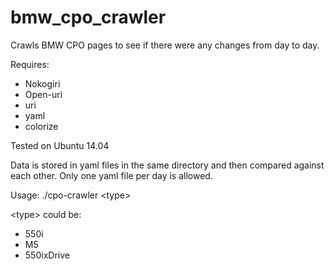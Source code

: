 # bmw_cpo_crawler
Crawls BMW CPO pages to see if there were any changes from day to day.

Requires:
- Nokogiri
- Open-uri
- uri
- yaml
- colorize
 
Tested on Ubuntu 14.04

Data is stored in yaml files in the same directory and then compared against each other. Only one yaml file per day is allowed.

Usage:
./cpo-crawler \<type\>

\<type\> could be:
- 550i
- M5
- 550ixDrive
